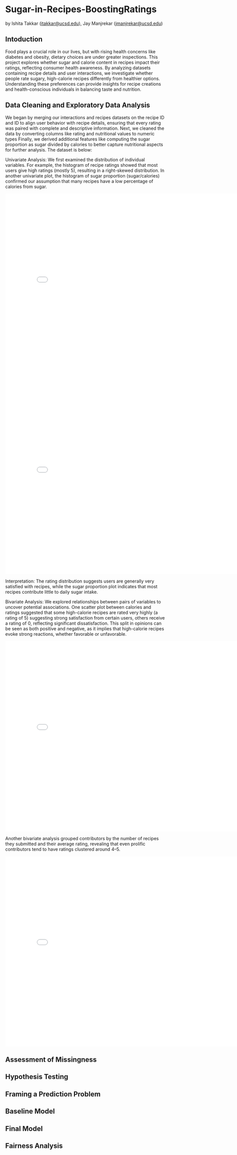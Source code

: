 # Sugar-in-Recipes-BoostingRatings

by Ishita Takkar (itakkar@ucsd.edu), Jay Manjrekar (jmanjrekar@ucsd.edu)

## Intoduction

Food plays a crucial role in our lives, but with rising health concerns like diabetes and obesity, dietary choices are under greater inspections. This project explores whether sugar and calorie content in recipes impact their ratings, reflecting consumer health awareness. By analyzing datasets containing recipe details and user interactions, we investigate whether people rate sugary, high-calorie recipes differently from healthier options. Understanding these preferences can provide insights for recipe creations and health-conscious individuals in balancing taste and nutrition.

## Data Cleaning and Exploratory Data Analysis

We began by merging our interactions and recipes datasets on the recipe ID and ID to align user behavior with recipe details, ensuring that every rating was paired with complete and descriptive information. Next, we cleaned the data by converting columns like rating and nutritional values to numeric types Finally, we derived additional features like computing the sugar proportion as sugar divided by calories to better capture nutritional aspects for further analysis. The dataset is below:

Univariate Analysis:
We first examined the distribution of individual variables. For example, the histogram of recipe ratings showed that most users give high ratings (mostly 5), resulting in a right-skewed distribution. In another univariate plot, the histogram of sugar proportion (sugar/calories) confirmed our assumption that many recipes have a low percentage of calories from sugar.

<iframe
  src="assets/plot1.html"
  width="800"
  height="600"
  frameborder="0"
></iframe>

<iframe
  src="assets/plot3.html"
  width="800"
  height="600"
  frameborder="0"
></iframe>


Interpretation: The rating distribution suggests users are generally very satisfied with recipes, while the sugar proportion plot indicates that most recipes contribute little to daily sugar intake.

Bivariate Analysis:
We explored relationships between pairs of variables to uncover potential associations. One scatter plot between calories and ratings suggested that some high-calorie recipes are rated very highly (a rating of 5) suggesting strong satisfaction from certain users, others receive a rating of 0, reflecting significant dissatisfaction. This split in opinions can be seen as both positive and negative, as it implies that high-calorie recipes evoke strong reactions, whether favorable or unfavorable. 


<iframe
  src="assets/plot4.html"
  width="800"
  height="600"
  frameborder="0"
></iframe>


Another bivariate analysis grouped contributors by the number of recipes they submitted and their average rating, revealing that even prolific contributors tend to have ratings clustered around 4–5.


<iframe
  src="assets/plot2.html"
  width="800"
  height="600"
  frameborder="0"
></iframe>



## Assessment of Missingness



## Hypothesis Testing



## Framing a Prediction Problem

## Baseline Model

## Final Model

## Fairness Analysis

